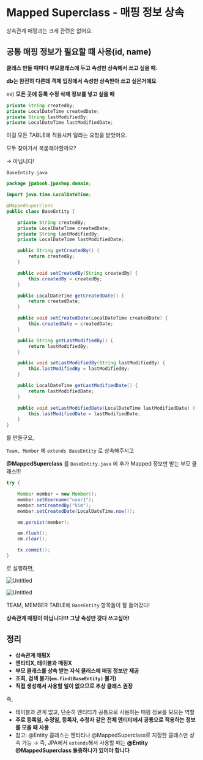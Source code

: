 # Mapped Superclass - 매핑 정보 상속

상속관계 매핑과는 크게 관련은 없어요.

## **공통 매핑 정보가 필요할 때 사용(id, name)**

**클래스 만들 때마다 부모클래스에 두고 속성만 상속해서 쓰고 싶을 때.**

**db는 완전히 다른데 객체 입장에서 속성만 상속받아 쓰고 싶은거에요**

ex) **모든 곳에 등록 수정 삭제 정보를 넣고 싶을 때**

```java
private String createdBy;
private LocalDateTime createdDate;
private String lastModifiedBy;
private LocalDateTime lastModifiedDate;
```

이걸 모든 TABLE에 적용시켜 달라는 요청을 받았어요.

모두 찾아가서 복붙해야할까요? 

→ 아닙니다!

`BaseEntity.java`

```java
package jpabook.jpashop.domain;

import java.time.LocalDateTime;

@MappedSuperclass
public class BaseEntity {

    private String createdBy;
    private LocalDateTime createdDate;
    private String lastModifiedBy;
    private LocalDateTime lastModifiedDate;

    public String getCreatedBy() {
        return createdBy;
    }

    public void setCreatedBy(String createdBy) {
        this.createdBy = createdBy;
    }

    public LocalDateTime getCreatedDate() {
        return createdDate;
    }

    public void setCreatedDate(LocalDateTime createdDate) {
        this.createdDate = createdDate;
    }

    public String getLastModifiedBy() {
        return lastModifiedBy;
    }

    public void setLastModifiedBy(String lastModifiedBy) {
        this.lastModifiedBy = lastModifiedBy;
    }

    public LocalDateTime getLastModifiedDate() {
        return lastModifiedDate;
    }

    public void setLastModifiedDate(LocalDateTime lastModifiedDate) {
        this.lastModifiedDate = lastModifiedDate;
    }
}

```

를 만들구요, 

`Team, Member` 에 `extends BaseEntity` 로 상속해주시고

**@MappedSuperclass** 를 `BaseEntity.java` 에 추가 Mapped 정보만 받는 부모 클래스!!!

```java
try {

    Member member = new Member();
    member.setUsername("user1");
    member.setCreatedBy("kim");
    member.setCreatedDate(LocalDateTime.now());

    em.persist(member);

    em.flush();
    em.clear();

    tx.commit();
}
```

로 실행하면, 

![Untitled](Mapped%20Superclass%20-%20%E1%84%86%E1%85%A2%E1%84%91%E1%85%B5%E1%86%BC%20%E1%84%8C%E1%85%A5%E1%86%BC%E1%84%87%E1%85%A9%20%E1%84%89%E1%85%A1%E1%86%BC%E1%84%89%E1%85%A9%E1%86%A8%20a068a6ac1f0e4a20b7ea526e5934b5d8/Untitled.png)

![Untitled](Mapped%20Superclass%20-%20%E1%84%86%E1%85%A2%E1%84%91%E1%85%B5%E1%86%BC%20%E1%84%8C%E1%85%A5%E1%86%BC%E1%84%87%E1%85%A9%20%E1%84%89%E1%85%A1%E1%86%BC%E1%84%89%E1%85%A9%E1%86%A8%20a068a6ac1f0e4a20b7ea526e5934b5d8/Untitled%201.png)

TEAM, MEMBER TABLE에 `BaseEntity` 항목들이 잘 들어갔다!

**상속관계 매핑이 아닙니다!!! 그냥 속성만 갖다 쓰고싶어!**

## 정리

- **상속관계 매핑X**
- **엔티티X, 테이블과 매핑X**
- **부모 클래스를 상속 받는 자식 클래스에 매핑 정보만 제공**
- **조회, 검색 불가(`em.find(BaseEntity)` 불가)**
- **직접 생성해서 사용할 일이 없으므로 추상 클래스 권장**

즉, 

- 테이블과 관계 없고, 단순히 엔티티가 공통으로 사용하는 매핑 정보를 모으는 역할
- **주로 등록일, 수정일, 등록자, 수정자 같은 전체 엔티티에서 공통으로 적용하는 정보를 모을 때 사용**
- 참고: @Entity 클래스는 엔티티나 @MappedSuperclass로 지정한 클래스만 상속 가능
→ 즉, JPA에서 `extends`해서 사용할 때는 **@Entity @MappedSuperclass 둘중하나가 있어야 합니다**
